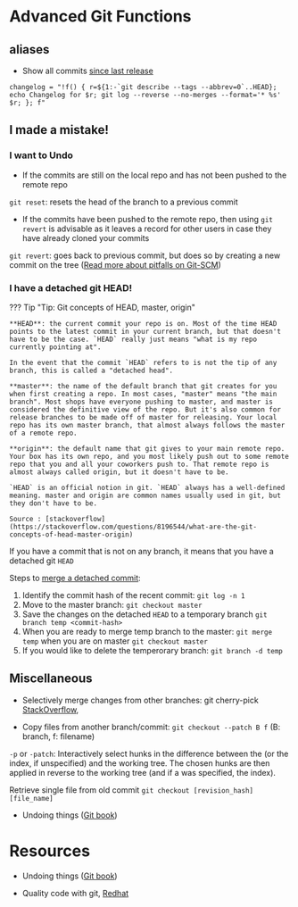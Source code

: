 # Advanced Git Functions

## aliases

- Show all commits [since last release](https://twitter.com/jmayer/status/1253704776912601096)

```
changelog = "!f() { r=${1:-`git describe --tags --abbrev=0`..HEAD}; echo Changelog for $r; git log --reverse --no-merges --format='* %s' $r; }; f"
```

## I made a mistake!

### I want to Undo

- If the commits are still on the local repo and has not been pushed to the remote repo

`git reset`: resets the head of the branch to a previous commit

- If the commits have been pushed to the remote repo, then using `git revert` is advisable as it leaves a record for other users in case they have already cloned your commits

`git revert`: goes back to previous commit, but does so by creating a new commit on the tree ([Read more about pitfalls on Git-SCM](https://git-scm.com/book/en/v2/Git-Tools-Advanced-Merging#_manual_remerge))


### I have a detached git HEAD!

??? Tip "Tip: Git concepts of HEAD, master, origin"

    **HEAD**: the current commit your repo is on. Most of the time HEAD points to the latest commit in your current branch, but that doesn't have to be the case. `HEAD` really just means "what is my repo currently pointing at".

    In the event that the commit `HEAD` refers to is not the tip of any branch, this is called a "detached head".

    **master**: the name of the default branch that git creates for you when first creating a repo. In most cases, "master" means "the main branch". Most shops have everyone pushing to master, and master is considered the definitive view of the repo. But it's also common for release branches to be made off of master for releasing. Your local repo has its own master branch, that almost always follows the master of a remote repo.

    **origin**: the default name that git gives to your main remote repo. Your box has its own repo, and you most likely push out to some remote repo that you and all your coworkers push to. That remote repo is almost always called origin, but it doesn't have to be.

    `HEAD` is an official notion in git. `HEAD` always has a well-defined meaning. master and origin are common names usually used in git, but they don't have to be.

    Source : [stackoverflow](https://stackoverflow.com/questions/8196544/what-are-the-git-concepts-of-head-master-origin)


If you have a commit that is not on any branch, it means that you have a detached git `HEAD`

Steps to [merge a detached commit](https://stackoverflow.com/questions/10228760/fix-a-git-detached-head):

1. Identify the commit hash of the recent commit: `git log -n 1`
2. Move to the master branch: `git checkout master`
3. Save the changes on the detached `HEAD` to a temporary branch `git branch temp <commit-hash>`
4. When you are ready to merge temp branch to the master: `git merge temp` when you are on master `git checkout master`
5. If you would like to delete the temperorary branch: `git branch -d temp`

## Miscellaneous

- Selectively merge changes from other branches: git cherry-pick [StackOverflow](http://web.archive.org/web/20130727101330/http://magazine.redhat.com:80/2008/05/02/shipping-quality-code-with-git/),

- Copy files from another branch/commit: `git checkout --patch B f` (B: branch, f: filename)

`-p` or `-patch`: Interactively select hunks in the difference between the <tree-ish> (or the index, if unspecified) and the working tree. The chosen hunks are then applied in reverse to the working tree (and if a <tree-ish> was specified, the index).

Retrieve single file from old commit
`git checkout [revision_hash] [file_name]`

- Undoing things ([Git book](https://git-scm.com/book/en/v2/Git-Basics-Undoing-Things))

# Resources

- Undoing things ([Git book](https://git-scm.com/book/en/v2/Git-Basics-Undoing-Things))


- Quality code with git, [Redhat](http://web.archive.org/web/20130727101330/http://magazine.redhat.com:80/2008/05/02/shipping-quality-code-with-git/)
